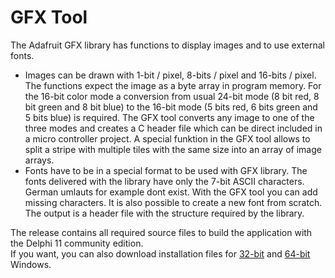 # GFX Tool

  The Adafruit GFX library has functions to display images and to use external fonts.  
+  Images can be drawn with 1-bit / pixel, 8-bits / pixel and 16-bits / pixel. The functions expect the image as a byte array in program memory. For the 16-bit color mode a conversion from usual 24-bit mode (8 bit red, 8 bit green and 8 bit blue) to the 16-bit mode (5 bits red, 6 bits green and 5 bits blue) is required. The GFX tool converts any image to one of the three modes and creates a C header file which can be direct included in a micro controller project. A special funktion in the GFX tool allows to split a stripe with multiple tiles with the same size into an array of image arrays.
+ Fonts have to be in a special format to be used with GFX library. The fonts delivered with the library have only the 7-bit ASCII characters. German umlauts for example dont exist. With the GFX tool you can add missing characters. It is also possible to create a new font from scratch. The output is a header file with the structure required by the library.
  
The release contains all required source files to build the application with the Delphi 11 community edition.  
If you want, you can also download installation files for [32-bit](https://github.com/GerLech/GFX-Tool-Delphi/raw/master/Win32/GFX_Tool32_Setup.exe) 
and [64-bit](https://github.com/GerLech/GFX-Tool-Delphi/raw/master/Win64/GFX_Tool64_Setup.exe)  Windows.  
